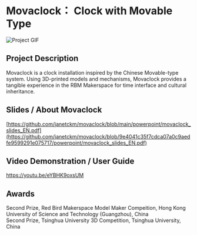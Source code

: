 # Movaclock： Clock with Movable Type
![Project GIF](https://github.com/janetckm/janetckm.github.io/blob/efb3ab5e4aa43636325bbee032f5282108ceb97e/assets/img/works_movaclock.gif)

## Project Description
Movaclock is a clock installation inspired by the Chinese Movable-type system. Using 3D-printed models and mechanisms, Movaclock provides a tangible experience in the RBM Makerspace for time interface and cultural inheritance.


## Slides / About Movaclock 
[https://github.com/janetckm/movaclock/blob/main/powerpoint/movaclock_slides_EN.pdf](https://github.com/janetckm/movaclock/blob/9e4041c35f7cdca07a0c9aedfe9599291e075717/powerpoint/movaclock_slides_EN.pdf)

## Video Demonstration / User Guide
https://youtu.be/eYBHK9oxsUM

## Awards
Second Prize, Red Bird Makerspace Model Maker Compeition, Hong Kong University of Science and Technology (Guangzhou), China <br>
Second Prize, Tsinghua University 3D Competition, Tsinghua University, China
